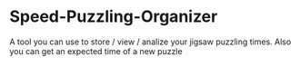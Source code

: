 # Speed-Puzzling-Organizer
A tool you can use to store / view / analize your jigsaw puzzling times. Also you can get an expected time of a new puzzle

